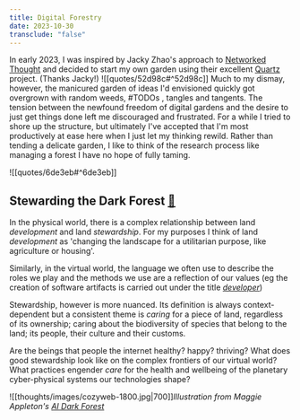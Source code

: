```yaml
---
title: Digital Forestry
date: 2023-10-30
transclude: "false"
---
```

In early 2023, I was inspired by Jacky Zhao's approach to [Networked Thought](https://jzhao.xyz/posts/networked-thought/) and decided to start my own garden using their excellent [Quartz](https://github.com/jackyzha0/quartz) project. (Thanks Jacky!) 
![[quotes/52d98c#^52d98c]]
Much to my dismay, however, the manicured garden of ideas I'd envisioned quickly got overgrown with random weeds, #TODOs , tangles and tangents. The tension between the newfound freedom of digital gardens and the desire to just get things done left me discouraged and frustrated. For a while I tried to shore up the structure, but ultimately I've accepted that I'm most productively at ease here when I just let my thinking rewild. Rather than tending a delicate garden, I like to think of the research process like managing a forest I have no hope of fully taming.

![[quotes/6de3eb#^6de3eb]]
## Stewarding the Dark Forest [🌲](https://www.youtube.com/watch?v=Hy1qUMvicCY)
In the physical world, there is a complex relationship between land *development* and land *stewardship*. For my purposes I think of land *development* as 'changing the landscape for a utilitarian purpose, like agriculture or housing'. 

Similarly, in the virtual world, the language we often use to describe the roles we play and the methods we use are a reflection of our values (eg the creation of software artifacts is carried out under the title *[developer](https://www.youtube.com/watch?v=Vhh_GeBPOhs&ab_channel=MrWueb007)*)

Stewardship, however is more nuanced. Its definition is always context-dependent but a consistent theme is *caring* for a piece of land, regardless of its ownership; caring about the biodiversity of species that belong to the land; its people, their culture and their customs.

Are the beings that people the internet healthy? happy? thriving? What does good stewardship look like on the complex frontiers of our virtual world? What practices engender _care_ for the health and wellbeing of the planetary cyber-physical systems our technologies shape?

![[thoughts/images/cozyweb-1800.jpg|700]]*Illustration from Maggie Appleton's [AI Dark Forest](https://maggieappleton.com/ai-dark-forest)*